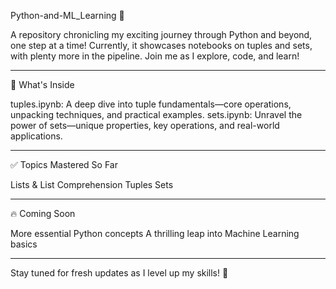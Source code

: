Python-and-ML_Learning 🚀

A repository chronicling my exciting journey through Python and beyond, one step at a time! Currently, 
it showcases notebooks on tuples and sets, with plenty more in the pipeline. Join me as I explore, code, and learn!

---

📂 What's Inside

tuples.ipynb: A deep dive into tuple fundamentals—core operations, unpacking techniques, and practical examples.
sets.ipynb: Unravel the power of sets—unique properties, key operations, and real-world applications.

---

✅ Topics Mastered So Far

Lists & List Comprehension
Tuples
Sets

---

🔥 Coming Soon

More essential Python concepts
A thrilling leap into Machine Learning basics

---

Stay tuned for fresh updates as I level up my skills! 🚀
